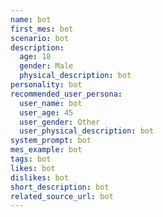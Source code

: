 ```yaml
---
name: bot
first_mes: bot
scenario: bot
description:
  age: 18
  gender: Male
  physical_description: bot
personality: bot
recommended_user_persona:
  user_name: bot
  user_age: 45
  user_gender: Other
  user_physical_description: bot
system_prompt: bot
mes_example: bot
tags: bot
likes: bot
dislikes: bot
short_description: bot
related_source_url: bot
---
```

